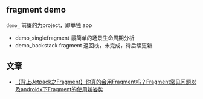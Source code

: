 ##  fragment demo

`demo_` 前缀的为project，即单独 app

- demo_singlefragment 最简单的场景生命周期分析
- demo_backstack      fragment 返回栈，未完成，待后续更新

## 文章

- [【背上Jetpack之Fragment】你真的会用Fragment吗？Fragment常见问题以及androidx下Fragment的使用新姿势](https://juejin.im/post/5e5cd8686fb9a07cbc269d10)